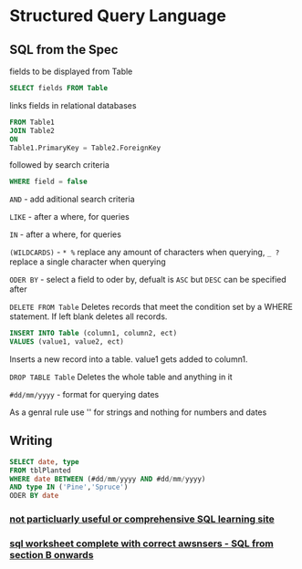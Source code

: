 # Structured Query Language

## SQL from the Spec

fields to be displayed from Table
```SQL
SELECT fields FROM Table
```

links fields in relational databases
```SQL
FROM Table1
JOIN Table2 
ON 
Table1.PrimaryKey = Table2.ForeignKey
```

followed by search criteria
```SQL
WHERE field = false
```

`AND` - add aditional search criteria

`LIKE` - after a where, for queries 

`IN` - after a where, for queries

`(WILDCARDS)` - `* %` replace any amount of characters when querying,  `_ ?`replace a single character when querying

`ODER BY` - select a field to oder by, defualt is `ASC` but `DESC` can be specified after

`DELETE FROM Table` Deletes records that meet the condition set by a WHERE statement. If left blank deletes all records.

```SQL
INSERT INTO Table (column1, column2, ect)
VALUES (value1, value2, ect)
```
Inserts a new record into a table. value1 gets added to column1.

`DROP TABLE Table` Deletes the whole table and anything in it

`#dd/mm/yyyy` - format for querying dates

As a genral rule use '' for strings and nothing for numbers and dates

## Writing

```SQL
SELECT date, type
FROM tblPlanted
WHERE date BETWEEN (#dd/mm/yyyy AND #dd/mm/yyyy)
AND type IN ('Pine','Spruce')
ODER BY date
```

### [not particluarly useful or comprehensive SQL learning site](https://sqlzoo.net/wiki/SQL_Tutorial)

### [sql worksheet complete with correct awsnsers - SQL from section B onwards](https://github.com/JachymT/a-level-cs-blog/blob/main/Computer%20Systems/1.3/1.3.2/Databases%20Worksheet.pdf)
